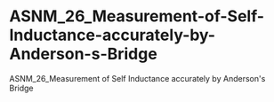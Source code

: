 # ASNM_26_Measurement-of-Self-Inductance-accurately-by-Anderson-s-Bridge
ASNM_26_Measurement of Self Inductance accurately by Anderson's Bridge
